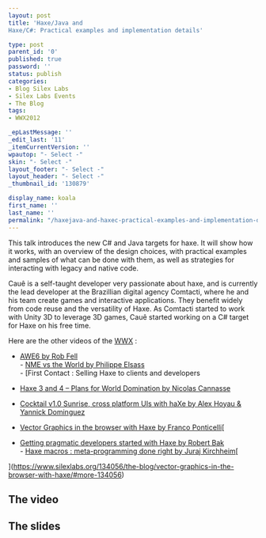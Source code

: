 ```yaml
---
layout: post
title: 'Haxe/Java and
Haxe/C#: Practical examples and implementation details'

type: post
parent_id: '0'
published: true
password: ''
status: publish
categories:
- Blog Silex Labs
- Silex Labs Events
- The Blog
tags:
- WWX2012

_epLastMessage: ''
_edit_last: '11'
_itemCurrentVersion: ''
wpautop: "- Select -"
skin: "- Select -"
layout_footer: "- Select -"
layout_header: "- Select -"
_thumbnail_id: '130879'

display_name: koala
first_name: ''
last_name: ''
permalink: "/haxejava-and-haxec-practical-examples-and-implementation-details/"
---
```


This talk introduces the new C# and Java targets for haxe. It will show how it works, with an overview of the design choices, with practical examples and samples of what can be done with them, as well as strategies for interacting with legacy and native code.



Cauê is a self-taught developer very passionate about haxe, and is currently the lead developer at the Brazillian digital agency Comtacti, where he and his team create games and interactive applications. They benefit widely from code reuse and the versatility of Haxe. As Comtacti started to work with Unity 3D to leverage 3D games, Cauê started working on a C# target for Haxe on his free time.

Here are the other videos of the [WWX](http://wwx.haxe.org/)
:  
- [AWE6 by Rob Fell  
](https://www.silexlabs.org/132111/the-blog/may-the-force-be-with-you-making-a-game-with-awe6/)- [NME vs the World by Philippe Elsass  
](https://www.silexlabs.org/133359/the-blog/haxe-nme-vs-the-world/)- [First Contact
: Selling Haxe to clients and developers  

- [Haxe 3 and 4 – Plans for World Domination by Nicolas Cannasse](https://www.silexlabs.org/133720/the-blog/haxe-3-and-4-%E2%80%93-plans-for-world-domination/)  
- [Cocktail v1.0 Sunrise, cross platform UIs with haXe by Alex Hoyau & Yannick Dominguez](https://www.silexlabs.org/133902/the-blog/cocktail-v1-0-sunrise-cross-platform-uis-with-haxe/)  
- [Vector Graphics in the browser with Haxe by Franco Ponticelli](https://www.silexlabs.org/134056/the-blog/vector-graphics-in-the-browser-with-haxe/#more-134056)[  

- [Getting pragmatic developers started with Haxe by Robert Bak](https://www.silexlabs.org/135257/the-blog/getting-pragmatic-developers-started-with-haxe/)[  
](https://www.silexlabs.org/134056/the-blog/vector-graphics-in-the-browser-with-haxe/#more-134056)- [Haxe macros
: meta-programming done right by Juraj Kirchheim](https://www.silexlabs.org/135331/the-blog/haxe-macros-meta-programming-done-right/)[  

](https://www.silexlabs.org/134056/the-blog/vector-graphics-in-the-browser-with-haxe/#more-134056)

The video
---------

The slides
----------

